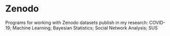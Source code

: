 # Zenodo
Programs for working with Zenodo datasets publish in my research: COVID-19; Machine Learning; Bayesian Statistics; Social Network Analysis; SUS
